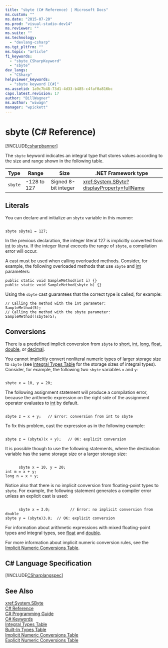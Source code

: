 ```yaml
---
title: "sbyte (C# Reference) | Microsoft Docs"
ms.custom: ""
ms.date: "2015-07-20"
ms.prod: "visual-studio-dev14"
ms.reviewer: ""
ms.suite: ""
ms.technology: 
  - "devlang-csharp"
ms.tgt_pltfrm: ""
ms.topic: "article"
f1_keywords: 
  - "sbyte_CSharpKeyword"
  - "sbyte"
dev_langs: 
  - "CSharp"
helpviewer_keywords: 
  - "sbyte keyword [C#]"
ms.assetid: 1a9c7b48-73d1-4d33-b485-c4faf0a816bc
caps.latest.revision: 17
author: "BillWagner"
ms.author: "wiwagn"
manager: "wpickett"
---
```

# sbyte (C# Reference)
[!INCLUDE[csharpbanner](../../../csharp/includes/csharpbanner.md)]

The `sbyte` keyword indicates an integral type that stores values according to the size and range shown in the following table.  
  
|Type|Range|Size|.NET Framework type|  
|----------|-----------|----------|-------------------------|  
|`sbyte`|-128 to 127|Signed 8-bit integer|<xref:System.SByte?displayProperty=fullName>|  
  
## Literals  
 You can declare and initialize an `sbyte` variable in this manner:  
  
```  
  
sbyte sByte1 = 127;  
```  
  
 In the previous declaration, the integer literal 127 is implicitly converted from [int](../../../csharp/language-reference/keywords/int.md) to `sbyte`. If the integer literal exceeds the range of `sbyte`, a compilation error will occur.  
  
 A cast must be used when calling overloaded methods. Consider, for example, the following overloaded methods that use `sbyte` and [int](../../../csharp/language-reference/keywords/int.md) parameters:  
  
```  
public static void SampleMethod(int i) {}  
public static void SampleMethod(sbyte b) {}  
```  
  
 Using the `sbyte` cast guarantees that the correct type is called, for example:  
  
```  
// Calling the method with the int parameter:  
SampleMethod(5);  
// Calling the method with the sbyte parameter:  
SampleMethod((sbyte)5);  
```  
  
## Conversions  
 There is a predefined implicit conversion from `sbyte` to [short](../../../csharp/language-reference/keywords/short.md), [int](../../../csharp/language-reference/keywords/int.md), [long](../../../csharp/language-reference/keywords/long.md), [float](../../../csharp/language-reference/keywords/float.md), [double](../../../csharp/language-reference/keywords/double.md), or [decimal](../../../csharp/language-reference/keywords/decimal.md).  
  
 You cannot implicitly convert nonliteral numeric types of larger storage size to `sbyte` (see [Integral Types Table](../../../csharp/language-reference/keywords/integral-types-table.md) for the storage sizes of integral types). Consider, for example, the following two `sbyte` variables `x` and `y`:  
  
```  
  
sbyte x = 10, y = 20;  
```  
  
 The following assignment statement will produce a compilation error, because the arithmetic expression on the right side of the assignment operator evaluates to [int](../../../csharp/language-reference/keywords/int.md) by default.  
  
```  
  
sbyte z = x + y;   // Error: conversion from int to sbyte  
```  
  
 To fix this problem, cast the expression as in the following example:  
  
```  
  
sbyte z = (sbyte)(x + y);   // OK: explicit conversion  
```  
  
 It is possible though to use the following statements, where the destination variable has the same storage size or a larger storage size:  
  
```  
  
      sbyte x = 10, y = 20;  
int m = x + y;  
long n = x + y;  
```  
  
 Notice also that there is no implicit conversion from floating-point types to `sbyte`. For example, the following statement generates a compiler error unless an explicit cast is used:  
  
```  
  
      sbyte x = 3.0;         // Error: no implicit conversion from double  
sbyte y = (sbyte)3.0;  // OK: explicit conversion  
```  
  
 For information about arithmetic expressions with mixed floating-point types and integral types, see [float](../../../csharp/language-reference/keywords/float.md) and [double](../../../csharp/language-reference/keywords/double.md).  
  
 For more information about implicit numeric conversion rules, see the [Implicit Numeric Conversions Table](../../../csharp/language-reference/keywords/implicit-numeric-conversions-table.md).  
  
## C# Language Specification  
 [!INCLUDE[CSharplangspec](../../../csharp/language-reference/keywords/includes/csharplangspec-md.md)]  
  
## See Also  
 <xref:System.SByte>   
 [C# Reference](../../../csharp/language-reference/index.md)   
 [C# Programming Guide](../../../csharp/programming-guide/index.md)   
 [C# Keywords](../../../csharp/language-reference/keywords/index.md)   
 [Integral Types Table](../../../csharp/language-reference/keywords/integral-types-table.md)   
 [Built-In Types Table](../../../csharp/language-reference/keywords/built-in-types-table.md)   
 [Implicit Numeric Conversions Table](../../../csharp/language-reference/keywords/implicit-numeric-conversions-table.md)   
 [Explicit Numeric Conversions Table](../../../csharp/language-reference/keywords/explicit-numeric-conversions-table.md)